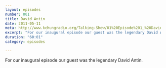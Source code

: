 ```yaml
---
layout: episodes
number: 001
title: David Antin
date: 2011-05-11
meta: http://www.kchungradio.org/Talking-Show/01%20Episode%201_%20David%20Antin.mp3
excerpt: "For our inaugural episode our guest was the legendary David Antin. "
duration: "60:01"
category: episodes

---
```


For our inaugural episode our guest was the legendary David Antin. 